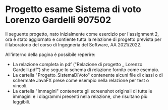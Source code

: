 # Progetto esame Sistema di voto    Lorenzo Gardelli 907502

Il seguente progetto, nato inizialmente come esercizio per l'assignment 2, ora è stato aggiornato e contiente tutta la relazione di progetto prevista per il laboratorio del corso di Ingegneria del Software, AA 2021/2022.

All'interno della pagina è possibile reperire:
- La relazione completa in pdf ("Relazione di progetto _ Lorenzo Gardelli.pdf") she segue lo schema di relazione fornito come esempio.
- La cartella "Progetto_SistemaDiVoto" contenente alcuni file di classi o di schermate JavaFX prese come esempio nella relazione per test o vincoli.
- La cartella "Immagini" contenente gli screenshot originali di tutte le immagini e i diagrammi presenti nella relazione, che risultano più leggibili.
